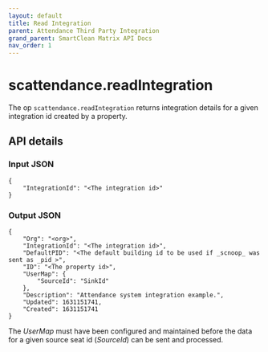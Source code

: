 ```yaml
---
layout: default
title: Read Integration
parent: Attendance Third Party Integration
grand_parent: SmartClean Matrix API Docs
nav_order: 1
---
```


# **scattendance.readIntegration**

The op `scattendance.readIntegration` returns integration details for a given integration id created by a property.

## API details
### Input JSON

```
{
    "IntegrationId": "<The integration id>"
}
```

### Output JSON

```
{
    "Org": "<org>",
    "IntegrationId": "<The integration id>",
    "DefaultPID": "<The default building id to be used if _scnoop_ was sent as _pid_>",
    "ID": "<The property id>",
    "UserMap": {
        "SourceId": "SinkId"
    },
    "Description": "Attendance system integration example.",
    "Updated": 1631151741,
    "Created": 1631151741
}
```

The _UserMap_ must have been configured and maintained before the data for a given source seat id (_SourceId_) can be sent and processed.
